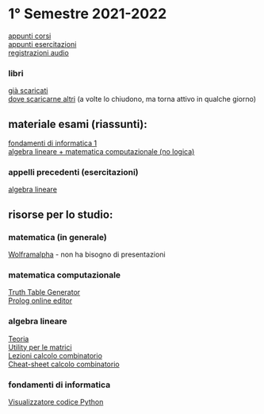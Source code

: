 # 1° Semestre 2021-2022
[appunti corsi](https://drive.google.com/drive/folders/1vxD3c678juomc8P4xPQry1CpsDwO8nm9)<br/>
[appunti esercitazioni](https://drive.google.com/drive/folders/1Q7z-zMgg9KwTbGaujarMTS3dJrdRuidA)<br/>
[registrazioni audio](https://drive.google.com/drive/folders/1-9_eJ4z39QJDtH9VE4yUMleXAF4UqJ9t)

### libri
[già scaricati](https://drive.google.com/drive/folders/1-lyJiLedBGsGvGE2Vk7E1mpI1qLV9_aC)<br/>
[dove scaricarne altri](https://z-lib.org/) (a volte lo chiudono, ma torna attivo in qualche giorno)

## materiale esami (riassunti):
[fondamenti di informatica 1](https://wind-blouse-209.notion.site/Fondamenti-di-Informatica-1-8a867d523e474d6fa70648cc91dc7e2d)<br/>
[algebra lineare + matematica computazionale (no logica)](https://drive.google.com/drive/folders/1eZUHtg40yEQVZdXxwwuF7_GluB3q3TCd)

### appelli precedenti (esercitazioni)
[algebra lineare](https://drive.google.com/drive/folders/1Upz6TfzT7al_b0OHqk3AKYwu_9n9Yozr?usp=sharing)

## risorse per lo studio:
### matematica (in generale)
[Wolframalpha](https://www.wolframalpha.com/) - non ha bisogno di presentazioni

### matematica computazionale
[Truth Table Generator](https://web.stanford.edu/class/cs103/tools/truth-table-tool/)<br/>
[Prolog online editor](https://swish.swi-prolog.org/)

### algebra lineare
[Teoria](https://www.lezionidimatematica.net/indici/matrici.htm)<br/>
[Utility per le matrici](https://matrixcalc.org/en/)<br/>
[Lezioni calcolo combinatorio](https://youtube.com/playlist?list=PL056CC710F7E17321)<br/>
[Cheat-sheet calcolo combinatorio](https://www.matematika.it/public/allegati/39/15_04_Calcolo_combinatorio_1_0.pdf)

### fondamenti di informatica
[Visualizzatore codice Python](https://pythontutor.com/visualize.html#mode=edit)
